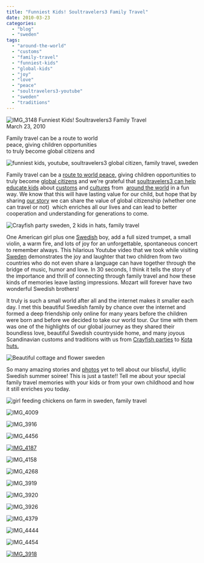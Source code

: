 ```yaml
---
title: "Funniest Kids! Soultravelers3 Family Travel"
date: 2010-03-23
categories: 
  - "blog"
  - "sweden"
tags: 
  - "around-the-world"
  - "customs"
  - "family-travel"
  - "funniest-kids"
  - "global-kids"
  - "joy"
  - "love"
  - "peace"
  - "soultravelers3-youtube"
  - "sweden"
  - "traditions"
---
```


 ![IMG_3148](https://pub-ac94b3f306b24c0dba4238943c97f2e1.r2.dev/6a00e5502a950788330120a96aca51970b.jpg) Funniest Kids! Soultravelers3 Family Travel  
March 23, 2010

Family travel can be a route to world  
peace, giving children opportunities  
to truly become global citizens and

<!--more-->

![ funniest kids, youtube, soultravelers3 global citizen, family travel, sweden](https://pub-ac94b3f306b24c0dba4238943c97f2e1.r2.dev/6a00e5502a9507883301310fd1cae7970c.jpg)  

Family travel can be a [route to world peace,](http://www.worldpeacepassport.com/index.html) giving children opportunities to truly become [global citizens](http://www.education.com/magazine/article/Going-Global-Citizens-of-the-World/) and we're grateful that [soultravelers3 can help educate kids](https://pub-ac94b3f306b24c0dba4238943c97f2e1.r2.dev/2008/12/sahara-dream.html#more) about [customs](https://pub-ac94b3f306b24c0dba4238943c97f2e1.r2.dev/2008/12/little-pilgrims.html#more) and [cultures](https://pub-ac94b3f306b24c0dba4238943c97f2e1.r2.dev/2007/08/kalehan-kindred.html#more) from  [around the world](https://pub-ac94b3f306b24c0dba4238943c97f2e1.r2.dev/2008/12/where-in-heaven.html#more) in a fun way. We know that this will have lasting value for our child, but hope that by sharing [our story](https://pub-ac94b3f306b24c0dba4238943c97f2e1.r2.dev/2009/04/how-to-travel-the-world-as-a-digital-nomad-family.html) we can share the value of global citizenship (whether one can travel or not)  which enriches all our lives and can lead to better cooperation and understanding for generations to come.

![Crayfish party sweden, 2 kids in hats, family travel](https://pub-ac94b3f306b24c0dba4238943c97f2e1.r2.dev/6a00e5502a9507883301310fd1d00b970c.jpg)  

One American girl plus one [Swedish](https://pub-ac94b3f306b24c0dba4238943c97f2e1.r2.dev/2009/02/family-travel-photo-absolut-ice-bar-in-stockholm-sweden.html) boy, add a full sized trumpet, a small violin, a warm fire, and lots of joy for an unforgettable, spontaneous concert to remember always. This hilarious Youtube video that we took while visiting [Sweden](https://pub-ac94b3f306b24c0dba4238943c97f2e1.r2.dev/2009/08/family-travel-photo-sweden-stockholm-harbor-boats.html) demonstrates the joy and laughter that two children from two countries who do not even share a language can have together through the bridge of music, humor and love. In 30 seconds, I think it tells the story of the importance and thrill of connecting through family travel and how these kinds of memories leave lasting impressions. Mozart will forever have two wonderful Swedish brothers!

It truly is such a small world after all and the internet makes it smaller each day. I met this beautiful Swedish family by chance over the internet and formed a deep friendship only online for many years before the children were born and before we decided to take our world tour. Our time with them was one of the highlights of our global journey as they shared their boundless love, beautiful Swedish countryside home, and many joyous Scandinavian customs and traditions with us from [Crayfish parties](http://twitpic.com/85rf) to [Kota huts.](https://pub-ac94b3f306b24c0dba4238943c97f2e1.r2.dev/2009/05/family-travel-photo-sweden-reindeer-meat-in-kota-traditional-sami-lapland.html)

![Beautiful cottage and flower sweden](https://pub-ac94b3f306b24c0dba4238943c97f2e1.r2.dev/6a00e5502a950788330120a96b082b970b.jpg)  

So many amazing stories and [photos](https://pub-ac94b3f306b24c0dba4238943c97f2e1.r2.dev/2009/09/family-travel-photo-sweden-pets-cats-children-travel-photography.html) yet to tell about our blissful, idyllic Swedish summer soiree! This is just a taste!! Tell me about your special family travel memories with your kids or from your own childhood and how it still enriches you today. 

![girl feeding chickens on farm in sweden, family travel](https://pub-ac94b3f306b24c0dba4238943c97f2e1.r2.dev/6a00e5502a9507883301310fd20937970c.jpg)

![IMG_4009](https://pub-ac94b3f306b24c0dba4238943c97f2e1.r2.dev/6a00e5502a9507883301310fd20a58970c.jpg) 

![IMG_3916](https://pub-ac94b3f306b24c0dba4238943c97f2e1.r2.dev/6a00e5502a950788330120a96b0c4e970b.jpg)

![IMG_4456](https://pub-ac94b3f306b24c0dba4238943c97f2e1.r2.dev/6a00e5502a9507883301310fd20d30970c.jpg)

[![IMG_4187](https://pub-ac94b3f306b24c0dba4238943c97f2e1.r2.dev/6a00e5502a950788330120a96b0ed6970b.jpg)](https://pub-ac94b3f306b24c0dba4238943c97f2e1.r2.dev/2025/09/6a00e5502a950788330120a96b0ed6970b-150x150.jpg)

![IMG_4158](https://pub-ac94b3f306b24c0dba4238943c97f2e1.r2.dev/6a00e5502a950788330120a96b10d9970b.jpg) 

![IMG_4268](https://pub-ac94b3f306b24c0dba4238943c97f2e1.r2.dev/6a00e5502a950788330120a96b13ed970b.jpg) 

![IMG_3919](https://pub-ac94b3f306b24c0dba4238943c97f2e1.r2.dev/6a00e5502a950788330120a96b1657970b.jpg) 

![IMG_3920](https://pub-ac94b3f306b24c0dba4238943c97f2e1.r2.dev/6a00e5502a9507883301310fd21784970c.jpg)

![IMG_3926](https://pub-ac94b3f306b24c0dba4238943c97f2e1.r2.dev/6a00e5502a9507883301310fd21925970c.jpg) 

  
![IMG_4379](https://pub-ac94b3f306b24c0dba4238943c97f2e1.r2.dev/6a00e5502a9507883301310fd21b1a970c.jpg) 

![IMG_4444](https://pub-ac94b3f306b24c0dba4238943c97f2e1.r2.dev/6a00e5502a950788330120a96b1d35970b.jpg) 

![IMG_4454](https://pub-ac94b3f306b24c0dba4238943c97f2e1.r2.dev/6a00e5502a9507883301310fd21e9d970c.jpg) 

[![IMG_3918](https://pub-ac94b3f306b24c0dba4238943c97f2e1.r2.dev/6a00e5502a9507883301310fd2233d970c.jpg)](https://pub-ac94b3f306b24c0dba4238943c97f2e1.r2.dev/2025/09/6a00e5502a9507883301310fd2233d970c.jpg)
